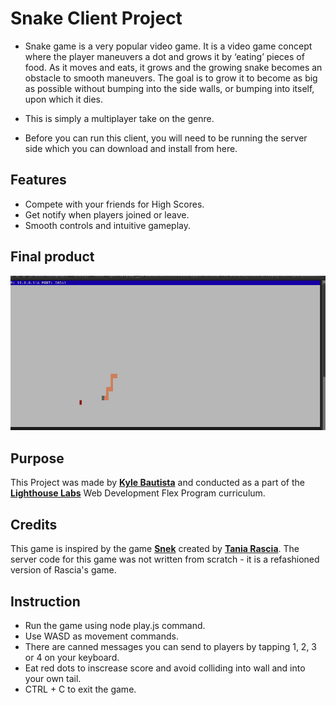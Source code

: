 # Snake Client Project

- Snake game is a very popular video game. It is a video game concept where the player maneuvers a dot and grows it by ‘eating’ pieces of food. As it moves and eats, it grows and the growing snake becomes an obstacle to smooth maneuvers. The goal is to grow it to become as big as possible without bumping into the side walls, or bumping into itself, upon which it dies.

- This is simply a multiplayer take on the genre.

- Before you can run this client, you will need to be running the server side which you can download and install from here. 

## Features

- Compete with your friends for High Scores.
- Get notify when players joined or leave.
- Smooth controls and intuitive gameplay.

## Final product

![Gameplay Screenshot](screenshot/Snek.png)

## Purpose

This Project was made by **[Kyle Bautista](https://github.com/Kalaybot/snake-client/tree/main)** and conducted as a part of the **[Lighthouse Labs](https://www.lighthouselabs.ca)** Web Development Flex Program curriculum.

## Credits

This game is inspired by the game **[Snek](https://store.steampowered.com/app/765590/Coop_SNEK_Online/)** created by **[Tania Rascia](https://www.taniarascia.com)**. The server code for this game was not written from scratch - it is a refashioned version of Rascia's game.

## Instruction

- Run the game using node play.js command.
- Use WASD as movement commands.
- There are canned messages you can send to players by tapping 1, 2, 3 or 4 on your keyboard.
- Eat red dots to inscrease score and avoid colliding into wall and into your own tail.
- CTRL + C to exit the game.
